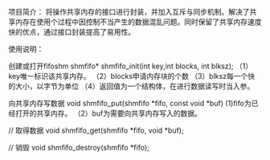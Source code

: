 项目简介：
将操作共享内存的接口进行封装，并加入互斥与同步机制。解决了共享内存在使用个过程中因控制不当产生的数据混乱问题。同时保留了共享内存速度快的优点，通过接口封装提高了易用性。

使用说明：

创建或打开fifoshm
shmfifo* shmfifo_init(int key,int blocks, int blksz);
（1）key唯一标识该共享内存。
（2）blocks申请内存块的个数
（3）blksz每一个快的大小，以字节为单位
（4）返回值为一个结构体，在进行数据读写时当入参。

向共享内存写数据
void shmfifo_put(shmfifo *fifo, const void *buf)
(1)fifo为已经打开的共享内存。
（2）buf为需要向共享内存写入的数据。

// 取得数据
void shmfifo_get(shmfifo *fifo, void *buf);

// 销毁 
void shmfifo_destroy(shmfifo *fifo);


